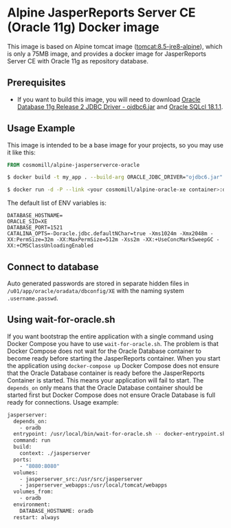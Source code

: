 Alpine JasperReports Server CE (Oracle 11g) Docker image
========================================================

This image is based on Alpine tomcat image ([tomcat:8.5-jre8-alpine](https://hub.docker.com/_/tomcat/)), which is only a 75MB image, and provides a docker image for JasperReports Server CE with Oracle 11g as repository database.

Prerequisites
-------------

- If you want to build this image, you will need to download [Oracle Database 11g Release 2 JDBC Driver - ojdbc6.jar](http://www.oracle.com/technetwork/apps-tech/jdbc-112010-090769.html) and [Oracle SQLcl 18.1.1](http://www.oracle.com/technetwork/developer-tools/sqlcl/downloads/index.html).

Usage Example
-------------

This image is intended to be a base image for your projects, so you may use it like this:

```Dockerfile
FROM cosmomill/alpine-jasperserverce-oracle
```

```sh
$ docker build -t my_app . --build-arg ORACLE_JDBC_DRIVER="ojdbc6.jar" --build-arg SQLCL_FILE="sqlcl-18.1.1.zip"
```

```sh
$ docker run -d -P --link <your cosmomill/alpine-oracle-xe container>:db --volumes-from <your cosmomill/alpine-oracle-xe container> -v jasperserver_src:/usr/src/jasperserver -v jasperserver_webapps:/usr/local/tomcat/webapps -e DATABASE_HOSTNAME="db" -p 8080:8080 my_app
```

The default list of ENV variables is:

```
DATABASE_HOSTNAME=
ORACLE_SID=XE
DATABASE_PORT=1521
CATALINA_OPTS=-Doracle.jdbc.defaultNChar=true -Xms1024m -Xmx2048m -XX:PermSize=32m -XX:MaxPermSize=512m -Xss2m -XX:+UseConcMarkSweepGC -XX:+CMSClassUnloadingEnabled
```

Connect to database
-------------------

Auto generated passwords are stored in separate hidden files in ```/u01/app/oracle/oradata/dbconfig/XE``` with the naming system ```.username.passwd```.

Using wait-for-oracle.sh
------------------------

If you want bootstrap the entire application with a single command using Docker Compose you have to use ```wait-for-oracle.sh```. The problem is that Docker Compose does not wait for the Oracle Database container to become ready before starting the JasperReports container. When you start the application using ```docker-compose up``` Docker Compose does not ensure that the Oracle Database container is ready before the JasperReports Container is started. This means your application will fail to start. The ```depends_on``` only means that the Oracle Database container should be started first but Docker Compose does not ensure Oracle Database is full ready for connections.
Usage example:

```sh
jasperserver:
  depends_on:
    - oradb
  entrypoint: /usr/local/bin/wait-for-oracle.sh -- docker-entrypoint.sh
  command: run
  build:
    context: ./jasperserver
  ports:
    - "8080:8080"
  volumes:
    - jasperserver_src:/usr/src/jasperserver
    - jasperserver_webapps:/usr/local/tomcat/webapps
  volumes_from:
    - oradb
  environment:
    DATABASE_HOSTNAME: oradb
  restart: always
```